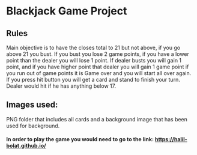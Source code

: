 # Blackjack Game Project

## Rules
 Main objective is to have the closes total to 21 but not above, if you go above 21 you bust. If you bust you lose 2 game points, if you have a lower point than the dealer you will lose 1 point. If dealer busts you will gain 1 point, and if you have higher point that dealer you will gain 1 game point if you run out of game points it is Game over and you will start all over again. If you press hit button you will get a card and stand to finish your turn. Dealer would hit if he has anything below 17.

## Images used:
  PNG folder that includes all cards and a background image that has been used for background.

#### In order to play the game you would need to go to the link: https://halil-bolat.github.io/
